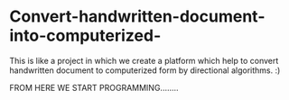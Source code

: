 # Convert-handwritten-document-into-computerized-
This is like a project in which we create a platform which help to convert handwritten document to computerized  form by directional algorithms. :)

FROM HERE WE START PROGRAMMING........

